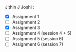 Jithin J Joshi :
- [x] Assignment 1
- [ ] Assignment 2
- [x] Assignment 3
- [ ] Assignment 4 (session 4 + 5)
- [ ] Assignment 5 (session 6)
- [ ] Assignment 6 (session 7)